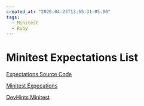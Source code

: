 ```yaml
---
created_at: "2020-04-23T13:55:31-05:00"
tags:
  - Minitest
  - Ruby
---
```


# Minitest Expectations List

[Expectations Source Code](https://github.com/seattlerb/minitest/blob/master/lib/minitest/expectations.rb)

[Minitest Expecations](http://docs.seattlerb.org/minitest/Minitest/Expectations.html)

[DevHints Minitest](https://devhints.io/minitest)
